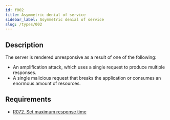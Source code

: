 ```yaml
---
id: f002
title: Asymmetric denial of service
sidebar_label: Asymmetric denial of service
slug: /types/002
---
```


## Description

The server is rendered unresponsive as a result of one of the following:

* An amplification attack,
which uses a single request to produce multiple responses.
* A single malicious request that breaks the application
or consumes an enormous amount of resources.

## Requirements

- [R072. Set maximum response time](https://fluidattacks.com/products/rules/list/072/)
